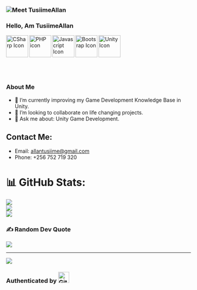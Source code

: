 ### <img src="https://media.giphy.com/media/L1R1tvI9svkIWwpVYr/giphy.gif" alt="Meet TusiimeAllan"> 

### Hello, Am TusiimeAllan

<img src="https://raw.githubusercontent.com/jmnote/z-icons/master/svg/csharp.svg" height="60px" align="left" alt="CSharp Icon" />
<img src="https://raw.githubusercontent.com/jmnote/z-icons/master/svg/php.svg" height="60px" align="left" alt="PHP icon" />
<img src="https://raw.githubusercontent.com/jmnote/z-icons/master/svg/javascript.svg" height="60px" align="left" alt="Javascript Icon" />
<img src="https://raw.githubusercontent.com/jmnote/z-icons/master/svg/bootstrap.svg" height="60px" align="left" alt="Bootsrap Icon" />
<img src="https://user-images.githubusercontent.com/9201005/61173208-81056980-a590-11e9-8211-41f841e9f8ca.png" height="60px" alt="Unity Icon" />

<br/><br/>

### About Me

- 🌱 I’m currently improving my Game Development Knowledge Base in Unity.
- 👯 I’m looking to collaborate on life changing projects.
- 💬 Ask me about: Unity Game Development.

## Contact Me:
- Email: allantusiime@gmail.com
- Phone: +256 752 719 320


# 📊 GitHub Stats:
![](https://github-readme-stats.vercel.app/api?username=TusiimeAllan&theme=dark&hide_border=true&include_all_commits=true&count_private=true)<br/>
![](https://github-readme-streak-stats.herokuapp.com/?user=TusiimeAllan&theme=dark&hide_border=true)<br/>
![](https://github-readme-stats.vercel.app/api/top-langs/?username=TusiimeAllan&theme=dark&hide_border=true&include_all_commits=true&count_private=true&layout=compact)

### ✍️ Random Dev Quote
![](https://quotes-github-readme.vercel.app/api?type=horizontal&theme=dark)

---
[![](https://visitcount.itsvg.in/api?id=TusiimeAllan&icon=0&color=0)](https://visitcount.itsvg.in)


### Authenticated by <img src="https://raw.githubusercontent.com/jmnote/z-icons/master/88x31/github.png" height="30px" alt="Github Icon">

